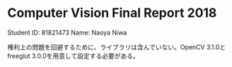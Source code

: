 # Computer Vision Final Report 2018

Student ID: 81821473
Name: Naoya Niwa

権利上の問題を回避するために、ライブラリは含んでいない。OpenCV 3.1.0とfreeglut 3.0.0を用意して設定する必要がある。

